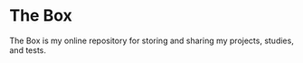 # The Box
 The Box is my online repository for storing and sharing my projects, studies, and tests.
